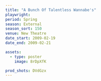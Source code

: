 ```yaml
---
title: "A Bunch Of Talentless Wannabe's"
playwright:
period: Spring
season: External
season_sort: 150
venue: New Theatre
date_start: 2009-02-19
date_end: 2009-02-21

assets:
  - type: poster
    image: 8rDpXfK

prod_shots: DVdGzx
---
```

